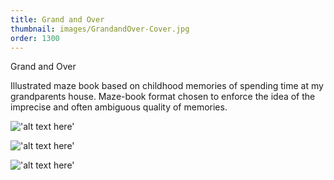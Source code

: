 ```yaml
---
title: Grand and Over
thumbnail: images/GrandandOver-Cover.jpg
order: 1300
---
```


Grand and Over

Illustrated maze book based on childhood memories of spending time at my grandparents house. Maze-book format chosen to enforce the idea of the imprecise and often ambiguous quality of memories.

!['alt text here'](images/GrandandOver-Cover.jpg)

!['alt text here'](images/GrandandOver-Detail.jpg)

!['alt text here'](images/GrandandOver-Flat.jpg)

